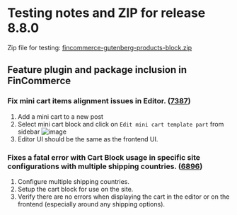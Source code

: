 # Testing notes and ZIP for release 8.8.0

Zip file for testing: [fincommerce-gutenberg-products-block.zip](https://github.com/dieselfox1/fincommerce-blocks/files/9859850/fincommerce-gutenberg-products-block.zip)

## Feature plugin and package inclusion in FinCommerce

### Fix mini cart items alignment issues in Editor. ([7387](https://github.com/dieselfox1/fincommerce-blocks/pull/7387))

1. Add a mini cart to a new post
2. Select mini cart block and click on `Edit mini cart template part` from sidebar
   ![image](https://user-images.githubusercontent.com/16707866/195553558-49c48e77-adfb-4e5e-a36f-72e6eeddacc5.png)
3. Editor UI should be the same as the frontend UI.

### Fixes a fatal error with Cart Block usage in specific site configurations with multiple shipping countries. ([6896](https://github.com/dieselfox1/fincommerce-blocks/pull/6896))

1. Configure multiple shipping countries.
2. Setup the cart block for use on the site.
3. Verify there are no errors when displaying the cart in the editor or on the frontend (especially around any shipping options).
